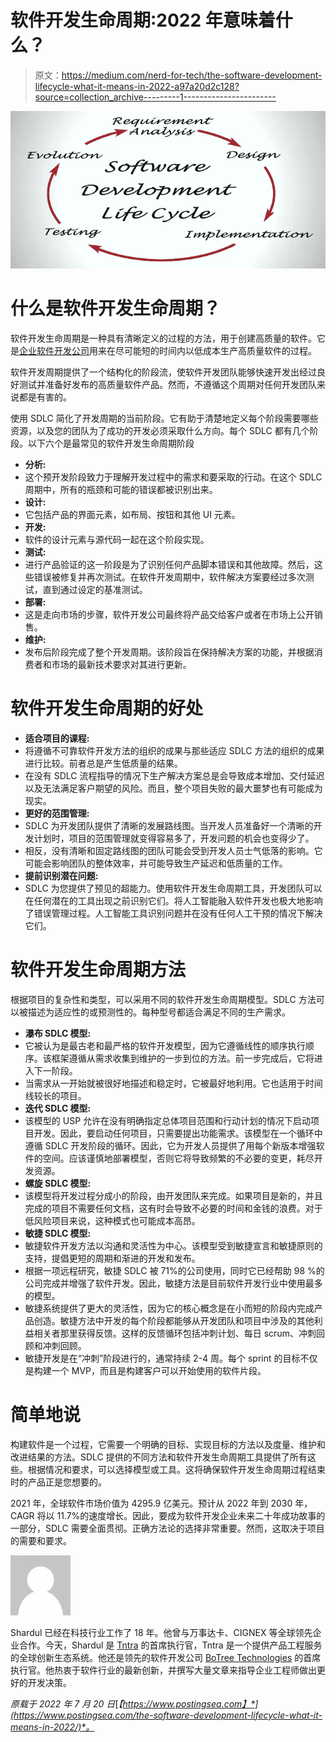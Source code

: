 # 软件开发生命周期:2022 年意味着什么？

> 原文：<https://medium.com/nerd-for-tech/the-software-development-lifecycle-what-it-means-in-2022-a97a20d2c128?source=collection_archive---------1----------------------->

![](img/f06550968ed56661b05250cb7f735b2a.png)

# 什么是软件开发生命周期？

软件开发生命周期是一种具有清晰定义的过程的方法，用于创建高质量的软件。它是[企业软件开发公司](https://www.botreetechnologies.com/software-development-company)用来在尽可能短的时间内以低成本生产高质量软件的过程。

软件开发周期提供了一个结构化的阶段流，使软件开发团队能够快速开发出经过良好测试并准备好发布的高质量软件产品。然而，不遵循这个周期对任何开发团队来说都是有害的。

使用 SDLC 简化了开发周期的当前阶段。它有助于清楚地定义每个阶段需要哪些资源，以及您的团队为了成功的开发必须采取什么方向。每个 SDLC 都有几个阶段。以下六个是最常见的软件开发生命周期阶段

*   **分析:**
*   这个预开发阶段致力于理解开发过程中的需求和要采取的行动。在这个 SDLC 周期中，所有的瓶颈和可能的错误都被识别出来。
*   **设计:**
*   它包括产品的界面元素，如布局、按钮和其他 UI 元素。
*   **开发:**
*   软件的设计元素与源代码一起在这个阶段实现。
*   **测试:**
*   进行产品验证的这一阶段是为了识别任何产品脚本错误和其他故障。然后，这些错误被修复并再次测试。在软件开发周期中，软件解决方案要经过多次测试，直到通过设定的基准测试。
*   **部署:**
*   这是走向市场的步骤，软件开发公司最终将产品交给客户或者在市场上公开销售。
*   **维护:**
*   发布后阶段完成了整个开发周期。该阶段旨在保持解决方案的功能，并根据消费者和市场的最新技术要求对其进行更新。

# 软件开发生命周期的好处

*   **适合项目的课程:**
*   将遵循不可靠软件开发方法的组织的成果与那些适应 SDLC 方法的组织的成果进行比较。前者总是产生低质量的结果。
*   在没有 SDLC 流程指导的情况下生产解决方案总是会导致成本增加、交付延迟以及无法满足客户期望的风险。而且，整个项目失败的最大噩梦也有可能成为现实。
*   **更好的范围管理:**
*   SDLC 为开发团队提供了清晰的发展路线图。当开发人员准备好一个清晰的开发计划时，项目的范围管理就变得容易多了，开发问题的机会也变得少了。
*   相反，没有清晰和固定路线图的团队可能会受到开发人员士气低落的影响。它可能会影响团队的整体效率，并可能导致生产延迟和低质量的工作。
*   **提前识别潜在问题:**
*   SDLC 为您提供了预见的超能力。使用软件开发生命周期工具，开发团队可以在任何潜在的工具出现之前识别它们。将人工智能融入软件开发也极大地影响了错误管理过程。人工智能工具识别问题并在没有任何人工干预的情况下解决它们。

# 软件开发生命周期方法

根据项目的复杂性和类型，可以采用不同的软件开发生命周期模型。SDLC 方法可以被描述为适应性的或预测性的。每种型号都适合满足不同的生产需求。

*   **瀑布 SDLC 模型:**
*   它被认为是最古老和最严格的软件开发模型，因为它遵循线性的顺序执行顺序。该框架遵循从需求收集到维护的一步到位的方法。前一步完成后，它将进入下一阶段。
*   当需求从一开始就被很好地描述和稳定时，它被最好地利用。它也适用于时间线较长的项目。
*   **迭代 SDLC 模型:**
*   该模型的 USP 允许在没有明确指定总体项目范围和行动计划的情况下启动项目开发。因此，要启动任何项目，只需要提出功能需求。该模型在一个循环中遵循 SDLC 开发阶段的循环。因此，它为开发人员提供了用每个新版本增强软件的空间。应该谨慎地部署模型，否则它将导致频繁的不必要的变更，耗尽开发资源。
*   **螺旋 SDLC 模型:**
*   该模型将开发过程分成小的阶段，由开发团队来完成。如果项目是新的，并且完成的项目不需要任何文档，这有时会导致不必要的时间和金钱的浪费。对于低风险项目来说，这种模式也可能成本高昂。
*   **敏捷 SDLC 模型:**
*   敏捷软件开发方法以沟通和灵活性为中心。该模型受到敏捷宣言和敏捷原则的支持，提倡更短的周期和渐进的开发和发布。
*   根据一项远程研究，敏捷 SDLC 被 71%的公司使用，同时它已经帮助 98 %的公司完成并增强了软件开发。因此，敏捷方法是目前软件开发行业中使用最多的模型。
*   敏捷系统提供了更大的灵活性，因为它的核心概念是在小而短的阶段内完成产品创造。敏捷方法中开发的每个阶段都能够从开发团队和项目中涉及的其他利益相关者那里获得反馈。这样的反馈循环包括冲刺计划、每日 scrum、冲刺回顾和冲刺回顾。
*   敏捷开发是在“冲刺”阶段进行的，通常持续 2-4 周。每个 sprint 的目标不仅是构建一个 MVP，而且是构建客户可以开始使用的软件片段。

# 简单地说

构建软件是一个过程，它需要一个明确的目标、实现目标的方法以及度量、维护和改进结果的方法。SDLC 提供的不同方法和软件开发生命周期工具提供了所有这些。根据情况和要求，可以选择模型或工具。这将确保软件开发生命周期过程结束时的产品正是您想要的。

2021 年，全球软件市场价值为 4295.9 亿美元。预计从 2022 年到 2030 年，CAGR 将以 11.7%的速度增长。因此，要成为软件开发企业未来二十年成功故事的一部分，SDLC 需要全面贯彻。正确方法论的选择非常重要。然而，这取决于项目的需要和要求。

![](img/21210aeff5550d0f67fe8c702d770d26.png)

Shardul 已经在科技行业工作了 18 年。他曾与万事达卡、CIGNEX 等全球领先企业合作。今天，Shardul 是 [Tntra](https://www.tntra.io/) 的首席执行官，Tntra 是一个提供产品工程服务的全球创新生态系统。他还是领先的软件开发公司 [BoTree Technologies](https://www.botreetechnologies.com/) 的首席执行官。他热衷于软件行业的最新创新，并撰写大量文章来指导企业工程师做出更好的开发决策。

*原载于 2022 年 7 月 20 日*[*【https://www.postingsea.com】*](https://www.postingsea.com/the-software-development-lifecycle-what-it-means-in-2022/)*。*